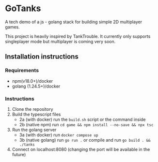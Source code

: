 # GoTanks

A tech demo of a js - golang stack for building simple 2D multiplayer games.

This project is heavily inspired by TankTrouble. It currently only supports singleplayer mode but multiplayer is coming very soon.

## Installation instructions

### Requirements

- npm(v18.0+)/docker
- golang (1.24.5+)/docker

### Instructions

1. Clone the repository
2. Build the typescript files
   - 2a (with docker) run the `build.sh` script or the command inside
   - 2b (native npm) run `cd game && npm install --no-save && npx tsc`
3. Run the golang server
   - 3a (with docker) run `docker compose up`
   - 3b (native golang) run `go run .` or compile and run `go build . && ./tanks`
4. Connect on localhost:8080 (changing the port will be available in the future)
